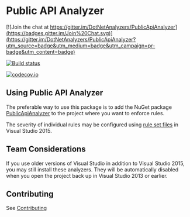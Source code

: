# Public API Analyzer

[![Join the chat at https://gitter.im/DotNetAnalyzers/PublicApiAnalyzer](https://badges.gitter.im/Join%20Chat.svg)](https://gitter.im/DotNetAnalyzers/PublicApiAnalyzer?utm_source=badge&utm_medium=badge&utm_campaign=pr-badge&utm_content=badge)

[![Build status](https://ci.appveyor.com/api/projects/status/27963rsy48aseywm/branch/master?svg=true)](https://ci.appveyor.com/project/sharwell/publicapianalyzer/branch/master)

[![codecov.io](http://codecov.io/github/DotNetAnalyzers/PublicApiAnalyzer/coverage.svg?branch=master)](http://codecov.io/github/DotNetAnalyzers/PublicApiAnalyzer?branch=master)

## Using Public API Analyzer

The preferable way to use this package is to add the NuGet package [PublicApiAnalyzer](http://www.nuget.org/packages/PublicApiAnalyzer/)
to the project where you want to enforce rules.

The severity of individual rules may be configured using [rule set files](https://msdn.microsoft.com/en-us/library/dd264996.aspx)
in Visual Studio 2015.

## Team Considerations

If you use older versions of Visual Studio in addition to Visual Studio 2015, you may still install these analyzers. They will be automatically disabled when you open the project back up in Visual Studio 2013 or earlier.

## Contributing

See [Contributing](CONTRIBUTING.md)
